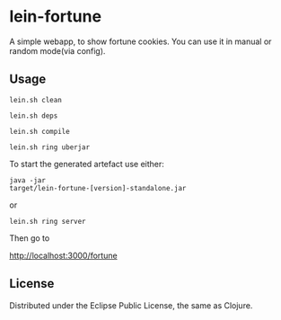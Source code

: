 # lein-fortune

A simple webapp, to show fortune cookies. 
You can use it in manual or random mode(via config).


## Usage
<code>lein.sh clean</code>

<code>lein.sh deps</code>

<code>lein.sh compile</code>

<code>lein.sh ring uberjar</code>

To start the generated artefact use either:

<code>java -jar target/lein-fortune-[version]-standalone.jar</code>

or

<code>lein.sh ring server</code>

Then go to

[http://localhost:3000/fortune](http://localhost:3000/fortune)

## License

Distributed under the Eclipse Public License, the same as Clojure.

